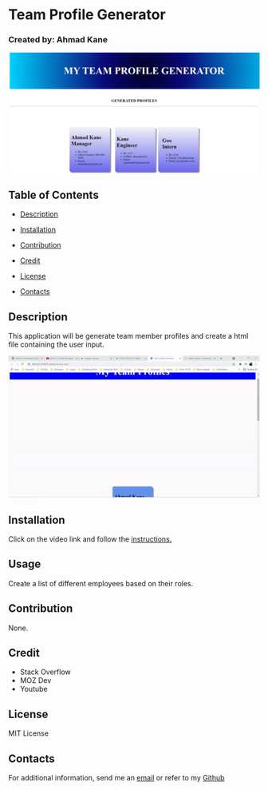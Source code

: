 # Team Profile Generator
  
 ### Created by: Ahmad Kane

<img src=./readme-intro2.jpg/>

  ## Table of Contents

  * [Description](#description)
  
  * [Installation](#installation)
  
  * [Contribution](#contribution)
  
  * [Credit](#credit)

  * [License](#license)
  
  * [Contacts](#contacts)
  
  ## Description
  This application will be generate team member profiles and create a html file containing the user input.

<img src=./team-profile.gif/>



  ## Installation
  Click on the video link and follow the [instructions.](https://youtu.be/0YElW9VenAo)
  
  
  ## Usage
  Create a list of different employees based on their roles.
  
  ## Contribution
  None.
  
   ## Credit
   <ul>
  <li>Stack Overflow</li>
  <li>MOZ Dev</li>
  <li>Youtube</li>
  </ul>

  ## License
  MIT License
  
  ## Contacts
  For additional information, send me an [email](ahmadkanework@gmail.com) or refer to my [Github](https://github.com/ahmadkane93/)
  
  
